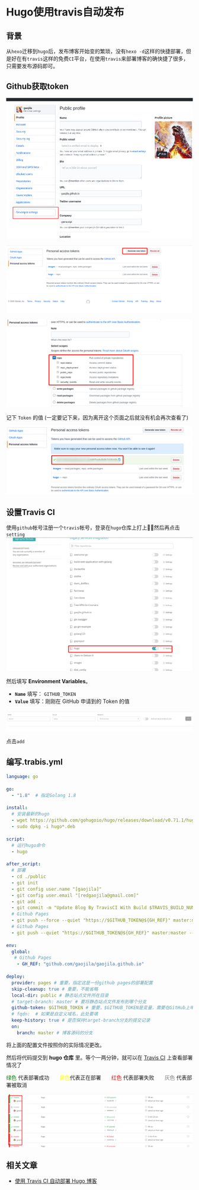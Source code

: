 # Hugo使用travis自动发布


## 背景

从`hexo`迁移到`hugo`后，发布博客开始变的繁琐，没有`hexo -d`这样的快捷部署，但是好在有`travis`这样的免费`CI`平台，在使用`travis`来部署博客的确快捷了很多，只需要发布源码即可。

## Github获取token

![20200605161952-image.png](https://raw.githubusercontent.com/gaojila/images/master/yosoro/20200605161952-image.png)

![20200605162023-image.png](https://raw.githubusercontent.com/gaojila/images/master/yosoro/20200605162023-image.png)

![20200605162123-image.png](https://raw.githubusercontent.com/gaojila/images/master/yosoro/20200605162123-image.png)

记下 `Token` 的值 (一定要记下来，因为离开这个页面之后就没有机会再次查看了)

![20200605162340-image.png](https://raw.githubusercontent.com/gaojila/images/master/yosoro/20200605162340-image.png)

## 设置Travis CI

使用`github`帐号注册一个`travis`帐号，登录在`hugo`仓库上打上，然后再点击`setting`![20200605163532-image.png](https://raw.githubusercontent.com/gaojila/images/master/yosoro/20200605163532-image.png)

然后填写 **Environment Variables**。

- **`Name`** 填写： `GITHUB_TOKEN`
- **`Value`** 填写：刚刚在 GitHub 申请到的 Token 的值

![20200605163827-image.png](https://raw.githubusercontent.com/gaojila/images/master/yosoro/20200605163827-image.png)

点击`add`

## 编写.trabis.yml

```yaml
language: go

go:
  - "1.8"  # 指定Golang 1.8

install:
  # 安装最新的hugo
  - wget https://github.com/gohugoio/hugo/releases/download/v0.71.1/hugo_0.71.1_Linux-64bit.deb
  - sudo dpkg -i hugo*.deb

script:
  # 运行hugo命令
  - hugo

after_script:
  # 部署
  - cd ./public
  - git init
  - git config user.name "[gaojila]"
  - git config user.email "[redgaojila@gmail.com]"
  - git add .
  - git commit -m "Update Blog By TravisCI With Build $TRAVIS_BUILD_NUMBER"
  # Github Pages
  - git push --force --quiet "https://$GITHUB_TOKEN@${GH_REF}" master:master
  # Github Pages
  - git push --quiet "https://$GITHUB_TOKEN@${GH_REF}" master:master --tags

env:
  global:
   # Github Pages
    - GH_REF: "github.com/gaojila/gaojila.github.io"

deploy:
  provider: pages # 重要，指定这是一份github pages的部署配置
  skip-cleanup: true # 重要，不能省略
  local-dir: public # 静态站点文件所在目录
  # target-branch: master # 要将静态站点文件发布到哪个分支
  github-token: $GITHUB_TOKEN # 重要，$GITHUB_TOKEN是变量，需要在GitHub上申请、再到配置到Travis
  # fqdn:  # 如果是自定义域名，此处要填
  keep-history: true # 是否保持target-branch分支的提交记录
  on:
    branch: master # 博客源码的分支

```

将上面的配置文件按照你的实际情况更改。

然后将代码提交到 **hugo 仓库** 里。等个一两分钟，就可以在 [Travis CI](https://travis-ci.org/) 上查看部署情况了

<font color=green>绿色</font> 代表部署成功  <font color=yellow>黄色</font>代表正在部署  <font color=red>红色</font> 代表部署失败  <font color=gray>灰色</font> 代表部署被取消

![20200605164520-image.png](https://raw.githubusercontent.com/gaojila/images/master/yosoro/20200605164520-image.png)

## 相关文章

- [使用 Travis CI 自动部署 Hugo 博客](https://mogeko.me/2018/028/)

